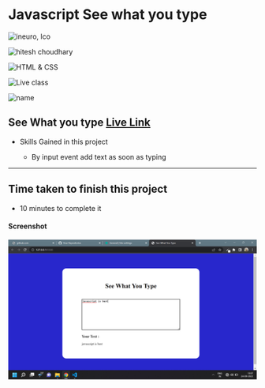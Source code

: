 # Javascript See what you type

![ineuro, lco](https://img.shields.io/badge/iNeuron-LCO-green)

![hitesh choudhary](https://img.shields.io/badge/Hitesh--Choudhary-Full--stack--JS--bootcamp-red)

![HTML & CSS](https://img.shields.io/badge/JAVASCRIPT-DOM-orange)

![Live class](https://img.shields.io/badge/LIVE--CLASS-PROJECT--SEE--YOU--TYPE-lightgrey)

![name](https://img.shields.io/badge/Vimal--Kumar-lightgrey)

## See What you type [Live Link](https://see-what-youtype.netlify.app/)

- Skills Gained in this project

  - By input event add text as soon as typing

---

## Time taken to finish this project

- 10 minutes to complete it

#### Screenshot

![Desktop](./Image/js-14.png)
